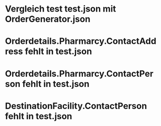 # Vergleich test test.json mit OrderGenerator.json

# Orderdetails.Pharmarcy.ContactAddress fehlt in test.json
# Orderdetails.Pharmarcy.ContactPerson fehlt in test.json
# DestinationFacility.ContactPerson fehlt in test.json

